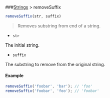 ###[Strings](../) > removeSuffix

```js
removeSuffix(str, suffix)
```

> Removes substring from end of a string.

- <code>str</code>

The initial string.

- <code>suffix</code>

The substring to remove from the original string.

#### Example
```js
removeSuffix('foobar', 'bar'); // 'foo'
removeSuffix('foobar', 'foo'); // 'foobar'
```
